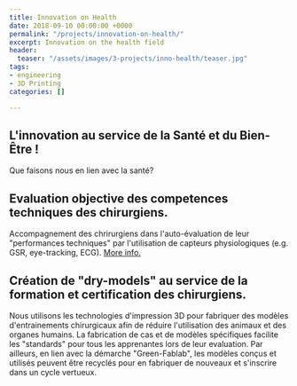 ```yaml
---
title: Innovation on Health
date: 2018-09-10 00:00:00 +0000
permalink: "/projects/innovation-on-health/"
excerpt: Innovation on the health field
header:
  teaser: "/assets/images/3-projects/inno-health/teaser.jpg"
tags:
- engineering
- 3D Printing
categories: []

---
```

## L'innovation au service de la Santé et du Bien-Être !

Que faisons nous en lien avec la santé?

## Evaluation objective des competences techniques des chirurgiens.

Accompagnement des chrirurgiens dans l'auto-évaluation de leur "performances techniques" par l'utilisation de capteurs physiologiques (e.g. GSR, eye-tracking, ECG). [More info.](https://doi.org/10.1016/j.ergon.2017.12.002 "https://doi.org/10.1016/j.ergon.2017.12.002")

## Création de "dry-models" au service de la formation et certification des chirurgiens.

Nous utilisons les technologies d'impression 3D pour fabriquer des modèles d'entrainements chirurgicaux afin de réduire l'utilisation des animaux et des organes humains. La fabrication de cas et de modèles spécifiques facilite les "standards" pour tous les apprenantes lors de leur evaluation. Par ailleurs, en lien avec la démarche "Green-Fablab", les modèles conçus et utilisés peuvent être recyclés pour en fabriquer de nouveaux et s'inscrire dans un cycle vertueux.